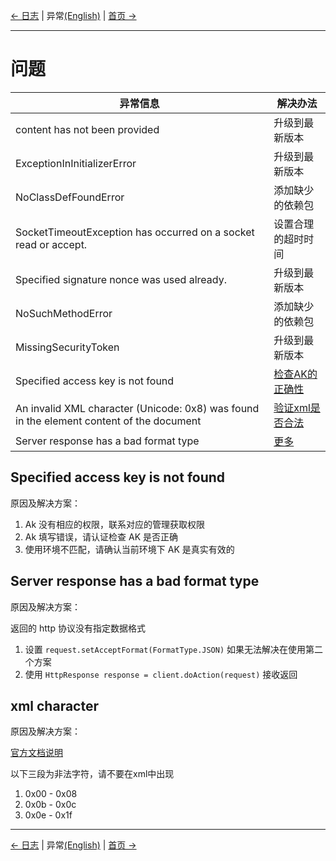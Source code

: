 [← 日志](8-Log-CN.md) | 异常[(English)](9-Exception-EN.md) | [首页 →](../README-CN.md)
***

# 问题

| 异常信息              |   解决办法       |
|----------------------|------------------|
| content has not been provided     | 升级到最新版本 |
| ExceptionInInitializerError |升级到最新版本|
| NoClassDefFoundError |添加缺少的依赖包|
| SocketTimeoutException has occurred on a socket read or accept. |设置合理的超时时间|
| Specified signature nonce was used already. |升级到最新版本|
| NoSuchMethodError |添加缺少的依赖包|
| MissingSecurityToken | 升级到最新版本 |
| Specified access key is not found |[检查AK的正确性](#Specified-access-key-is-not-found)|
| An invalid XML character (Unicode: 0x8) was found in the element content of the document |[验证xml是否合法](#xml-character)|
| Server response has a bad format type    | [更多](#Server-response-has-a-bad-format-type) |

## Specified access key is not found

原因及解决方案：

 1. Ak 没有相应的权限，联系对应的管理获取权限
 2. Ak 填写错误，请认证检查 AK 是否正确
 3. 使用环境不匹配，请确认当前环境下 AK 是真实有效的
 
## Server response has a bad format type

原因及解决方案：

返回的 http 协议没有指定数据格式

1. 设置 `request.setAcceptFormat(FormatType.JSON)` 如果无法解决在使用第二个方案
2. 使用 `HttpResponse response = client.doAction(request)` 接收返回

## xml character

原因及解决方案：

[官方文档说明](https://www.w3.org/TR/2000/REC-xml-20001006#NT-Char)

以下三段为非法字符，请不要在xml中出现

 1. 0x00 - 0x08
 2. 0x0b - 0x0c
 3. 0x0e - 0x1f



***
[← 日志](8-Log-CN.md) | 异常[(English)](9-Exception-EN.md) | [首页 →](../README-CN.md)
